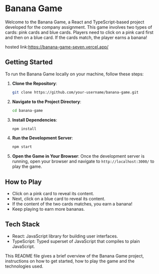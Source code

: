 # Banana Game

Welcome to the Banana Game, a React and TypeScript-based project developed for the company assignment. This game involves two types of cards: pink cards and blue cards. Players need to click on a pink card first and then on a blue card. If the cards match, the player earns a banana!

hosted link:https://banana-game-seven.vercel.app/

## Getting Started

To run the Banana Game locally on your machine, follow these steps:

1. **Clone the Repository**: 
    ```bash
    git clone https://github.com/your-username/banana-game.git
    ```

2. **Navigate to the Project Directory**:
    ```bash
    cd banana-game
    ```

3. **Install Dependencies**:
    ```bash
    npm install
    ```

4. **Run the Development Server**:
    ```bash
    npm start
    ```

5. **Open the Game in Your Browser**:
   Once the development server is running, open your browser and navigate to `http://localhost:3000/` to play the game.


## How to Play

- Click on a pink card to reveal its content.
- Next, click on a blue card to reveal its content.
- If the content of the two cards matches, you earn a banana!
- Keep playing to earn more bananas.

  
## Tech Stack 
- React: JavaScript library for building user interfaces.
- TypeScript: Typed superset of JavaScript that compiles to plain JavaScript.


This README file gives a brief overview of the Banana Game project, instructions on how to get started, how to play the game and the technologies used.

